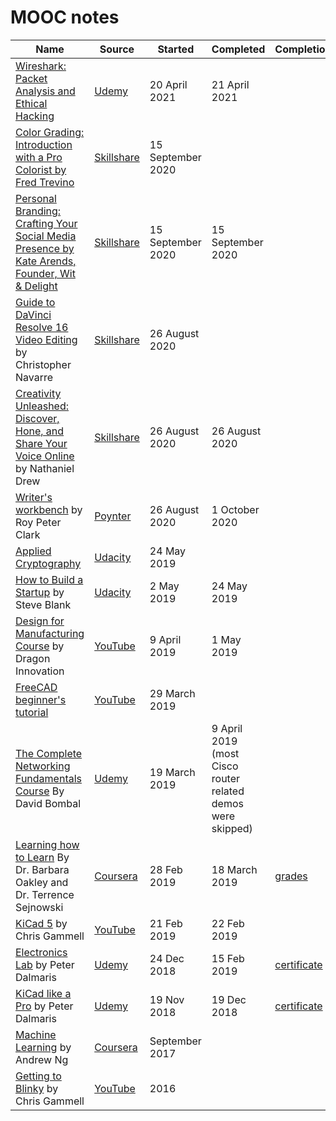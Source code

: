 # MOOC notes

| Name | Source | Started | Completed | Completion |
| ------ | ------ | ------ | ------ | ------ |
| [Wireshark: Packet Analysis and Ethical Hacking](wireshark) | [Udemy](https://www.udemy.com/course/wireshark-packet-analysis-and-ethical-hacking-core-skills/) | 20 April 2021 | 21 April 2021
| [Color Grading: Introduction with a Pro Colorist by Fred Trevino](color-grading) | [Skillshare](https://www.skillshare.com/classes/Color-Grading-Introduction-with-a-Pro-Colorist/970105138?via=custom-lists) | 15 September 2020
| [Personal Branding: Crafting Your Social Media Presence by Kate Arends, Founder, Wit & Delight](personal-branding) | [Skillshare](https://www.skillshare.com/classes/Personal-Branding-Crafting-Your-Social-Media-Presence/637661219) | 15 September 2020 | 15 September 2020 |
| [Guide to DaVinci Resolve 16 Video Editing](davinci-resolve) by Christopher Navarre | [Skillshare](https://www.skillshare.com/classes/Guide-to-DaVinci-Resolve-16-Video-Editing/335402301) | 26 August 2020 |
| [Creativity Unleashed: Discover, Hone, and Share Your Voice Online](online-voice) by Nathaniel Drew | [Skillshare](https://www.skillshare.com/classes/Creativity-Unleashed-Discover-Hone-and-Share-Your-Voice-Online/927988375) | 26 August 2020 | 26 August 2020
| [Writer's workbench](writers-workbench) by Roy Peter Clark | [Poynter](https://www.poynter.org/shop/self-directed-course/the-writers-workbench-50-tools-you-can-use/) | 26 August 2020 | 1 October 2020
| [Applied Cryptography](applied-cryptography) | [Udacity](https://www.udacity.com/course/applied-cryptography--cs387) | 24 May 2019 |
| [How to Build a Startup](build-startup) by Steve Blank | [Udacity](https://www.udacity.com/course/how-to-build-a-startup--ep245) | 2 May 2019 | 24 May 2019 |
| [Design for Manufacturing Course](dfm) by Dragon Innovation | [YouTube](https://www.youtube.com/playlist?list=PLNTXUUIxHyNwrlAh2ZkaMTSBrgk86wC-a) | 9 April 2019 | 1 May 2019
| [FreeCAD beginner's tutorial](freecad) | [YouTube](https://www.youtube.com/watch?v=_HEvhclR4-o&list=PL6fZ68Cq3L8k0JhxnIVjZQN26cn9idJrj) | 29 March 2019 |  |
| [The Complete Networking Fundamentals Course](complete-networking-fundamentals) By David Bombal | [Udemy](https://www.udemy.com/complete-networking-fundamentals-course-ccna-start/learn/v4/overview) | 19 March 2019 | 9 April 2019 (most Cisco router related demos were skipped) |
| [Learning how to Learn](learning-how-to-learn) By Dr. Barbara Oakley and Dr. Terrence Sejnowski | [Coursera](https://www.coursera.org/learn/learning-how-to-learn) | 28 Feb 2019 | 18 March 2019 |  [grades](learning-how-to-learn/grades.png)
| [KiCad 5](kicad-5) by Chris Gammell | [YouTube](https://www.youtube.com/watch?v=2xRSV1eTsbE&list=PLy2022BX6EsphFLOoGI_fQRpew1i28Y02) | 21 Feb 2019 | 22 Feb 2019
| [Electronics Lab](electronics-lab) by Peter Dalmaris | [Udemy](https://www.udemy.com/workbench/) | 24 Dec 2018 | 15 Feb 2019 | [certificate](electronics-lab/certificate.pdf) |
| [KiCad like a Pro](kicad-like-pro) by Peter Dalmaris | [Udemy](https://www.udemy.com/kicad-pro/learn/v4/overview) | 19 Nov 2018 |19 Dec 2018 | [certificate](kicad-like-pro/certificate.pdf)|
| [Machine Learning](machine-learning) by Andrew Ng | [Coursera](https://www.coursera.org/learn/machine-learning) | September 2017 ||
| [Getting to Blinky](getting-to-blinky) by Chris Gammell | [YouTube](https://www.youtube.com/watch?v=JN_Y93RTdSo&list=PLy2022BX6Eso532xqrUxDT1u2p4VVsg-q) | 2016
